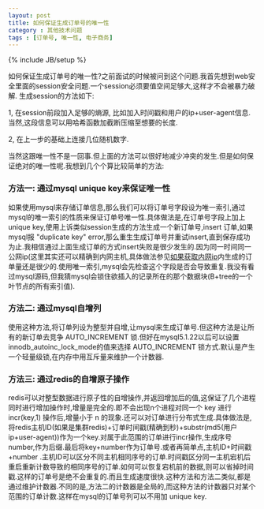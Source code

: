 ```yaml
---
layout: post
title: 如何保证生成订单号的唯一性
category : 其他技术问题
tags : [订单号, 唯一性, 电子商务]
---
```

{% include JB/setup %}

如何保证生成订单号的唯一性?之前面试的时候被问到这个问题.我首先想到web安全里面的session安全问题.一个session必须要值空间足够大,这样才不会被暴力破解.
生成session的方法如下:

1, 在session前段加入足够的熵源, 比如加入时间戳和用户的ip+user-agent信息.当然,这段信息可以用哈希函数加截断压缩至想要的长度.

2, 在上一步的基础上连接几位随机数字.

当然这跟唯一性不是一回事.但上面的方法可以很好地减少冲突的发生.但是如何保证绝对的唯一性呢.我想到几个个算比较简单的方法:

### 方法一: 通过mysql unique key来保证唯一性

如果使用mysql来存储订单信息,那么我们可以将订单号字段设为唯一索引,通过mysql的唯一索引的性质来保证订单号唯一性.具体做法是,在订单号字段上加上unique key,使用上诉类似session生成的方法生成一个新订单号,insert 订单,如果mysql报 "duplicate key" error,那么重生生成订单号并重试insert,直到保存成功为止.我相信通过上面生成订单的方式insert失败是很少发生的.因为同一时间同一公网ip(这里其实还可以精确到内网主机,具体做法参见[如果获取内网ip](https://wb-dirac.github.io/ "如果获取内网ip")内生成的订单量还是很少的.使用唯一索引,mysql会先检查这个字段是否会导致重复.我没有看过mysql源码,但我猜mysql会锁住欲插入的记录所在的那个数据块(B+tree的一个叶节点的所有索引值).

### 方法二: 通过mysql自增列

使用这种方法,将订单列设为整型并自增,让mysql来生成订单号.但这种方法是让所有的新订单去竞争 AUTO_INCREMENT 锁.但好在mysql5.1.22以后可以设置innodb_autoinc_lock_mode的值来选择 AUTO_INCREMENT 锁方式.默认是产生一个轻量级锁,在内存中用互斥量来维护一个计数器.

### 方法三: 通过redis的自增原子操作

redis可以对整型数据进行原子性的自增操作,并返回增加后的值,这保证了几个进程同时进行增加操作时,增量是完全的.即不会出现n个进程对同一个 key 进行 incr(key,1) 操作后,增量小于 n 的现象.还可以对订单进行分布式生成.具体做法是,将redis主机ID(如果是集群redis)+订单时间戳(精确到秒)+substr(md5(用户ip+user-agent))作为一个key.对属于此范围的订单进行incr操作,生成序号number,作为后缀.最后将key+number作为订单号.或者再简单点,主机ID+时间戳+number .主机ID可以区分不同主机相同序号的订单.时间戳区分同一主机宕机后重启重新计数导致的相同序号的订单.如何可以恢复宕机前的数据,则可以省掉时间戳.这样的订单号是绝不会重复的.而且生成速度很快.这种方法和方法二类似,都是通过维护计数器.不同的是,方法二的计数器是全局的,而这种方法的计数器只对某个范围的订单计数.这样在mysql的订单号列可以不用加  unique key.

